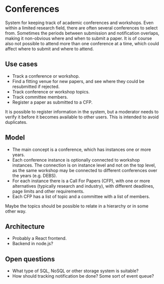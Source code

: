 # Conferences

System for keeping track of academic conferences and workshops.
Even within a limited research field, there are often several conferences to select from.
Sometimes the periods between submission and notification overlaps, making it non-obvious where and when to submit a paper.
It is of course also not possible to attend more than one conference at a time, which could affect where to submit and where to attend.

## Use cases

* Track a conference or workshop.
* Find a fitting venue for new papers, and see where they could be resubmitted if rejected.
* Track conference or workshop topics.
* Track committee members.
* Register a paper as submitted to a CFP.

It is possible to register information in the system, but a moderator needs to verify it before it becomes available to other users.
This is intended to avoid duplicates.

## Model

* The main concept is a conference, which has instances one or more years.
* Each conference instance is optionally connected to workshop instances. The connection is on instance level and not on the top level, as the same workshop may be connected to different conferences over the years (e.g. DEBS).
* For each instance there is a Call For Papers (CFP), with one or more alternatives (typically research and industry), with different deadlines, page limits and other requirements.
* Each CFP has a list of topic and a committee with a list of members.

Maybe the topics should be possible to relate in a hierarchy or in some other way.

## Architecture

* Probably a React frontend.
* Backend in node.js?

## Open questions

* What type of SQL, NoSQL or other storage system is suitable?
* How should tracking notification be done? Some sort of event queue?
